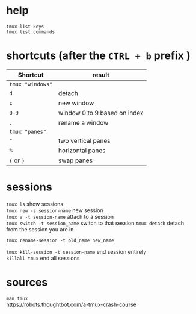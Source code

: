 # help 
`tmux list-keys`  
`tmux list commands`  

# shortcuts (after the `CTRL + b` prefix )
Shortcut|result
--------|------
 |`tmux "windows"`
`d` | detach
`c` | new window
`0-9` | window 0 to 9 based on index
`,` | rename a window
 | `tmux "panes"`
`"` | two vertical panes
`%` | horizontal panes
`{` or `}` | swap panes

# sessions 
`tmux ls` show sessions  
`tmux new -s session-name` new session  
`tmux a -t session-name` attach to a session  
`tmux switch -t session_name` switch to that session
`tmux detach`  detach from the session you are in  

`tmux rename-session -t old_name new_name`  

`tmux kill-session -t session-name` end session entirely  
`killall tmux` end all sessions  

# sources
`man tmux`  
https://robots.thoughtbot.com/a-tmux-crash-course